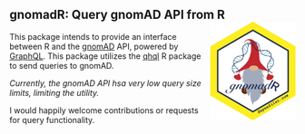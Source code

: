 ## gnomadR: Query gnomAD API from R <img src="man/figures/gnomadR.png" width="150" align="right" />

This package intends to provide an interface between R and the [gnomAD](https://gnomad.broadinstitute.org/) API, powered by [GraphQL](https://graphql.org). This package utilizes the [qhql](https://docs.ropensci.org/ghql/) R package to send queries to gnomAD. 

*Currently, the gnomAD API hsa very low query size limits, limiting the utility.*

I would happily welcome contributions or requests for query functionality.
